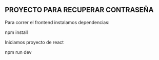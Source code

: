 ## PROYECTO PARA RECUPERAR CONTRASEÑA
Para correr el frontend instalamos dependencias:

npm install

Iniciamos proyecto de react

npm run dev
